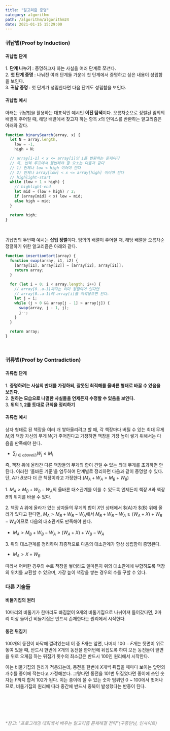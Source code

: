 ```yaml
---
title: "알고리즘 증명"
category: algorithm
path: /algorithm/algorithm24
date: 2021-01-15 15:29:00
---
```


### 귀납법(Proof by Induction)

#### 귀납법 단계

1\. **단계 나누기** : 증명하고자 하는 사실을 여러 단계로 쪼갠다.  
2\. **첫 단계 증명** : 나눠진 여러 단계들 가운데 첫 단계에서 증명하고 싶은 내용이 성립함을 보인다.  
3\. **귀납 증명** : 첫 단계가 성립한다면 다음 단계도 성립함을 보인다.

#### 귀납법 예시

아래는 귀납법을 활용하는 대표적인 예시인 **이진 탐색**이다. 오름차순으로 정렬된 임의의 배열이 주어질 때, 해당 배열에서 찾고자 하는 항목 $x$의 인덱스를 반환하는 알고리즘은 아래와 같다.

```jsx
function binarySearch(array, x) {
  let N = array.length,
    low = -1,
    high = N;

  // array[i-1] < x <= array[i]인 i를 반환하는 문제이다
  // 즉, 반복 루프에서 불변해야 할 요소는 다음과 같다
  // 1) 언제나 low < high 이어야 한다
  // 2) 언제나 array[low] < x <= array[high] 이어야 한다
  // highlight-start
  while (low + 1 < high) {
    // highlight-end
    let mid = (low + high) / 2;
    if (array[mid] < x) low = mid;
    else high = mid;
  }

  return high;
}
```

<br />

귀납법의 두번째 예시는 **삽입 정렬**이다. 임의의 배열이 주어질 때, 해당 배열을 오름차순 정렬하기 위한 알고리즘은 아래와 같다.

```jsx
function insertionSort(array) {
  function swap(array, i1, i2) {
    [array[i1], array[i2]] = [array[i2], array[i1]];
    return array;
  }

  for (let i = 0; i < array.length; i++) {
    // array[0..a-1]까지는 이미 정렬되어 있다면
    // array[0..a-1]에 array[i]를 끼워넣으면 된다.
    let j = i;
    while (j > 0 && array[j - 1] > array[j]) {
      swap(array, j - 1, j);
      j--;
    }
  }

  return array;
}
```

<br />

### 귀류법(Proof by Contradiction)

#### 귀류법 단계

1\. **증명하려는 사실의 반대를 가정하되, 잘못된 최적해를 올바른 형태로 바꿀 수 있음을 보인다.**  
2\. **원하는 모습으로 나열한 사실들을 언제든지 수정할 수 있음을 보인다.**  
3\. **위의 1, 2를 토대로 규칙을 정리하기**

#### 귀류법 예시

상자 형태로 된 책장을 여러 개 쌓아올리려고 할 때, 각 책장마다 버틸 수 있는 최대 무게 $M{_i}$와 책장 자신의 무게 $W{_i}$가 주어진다고 가정하면 책장을 가장 높이 쌓기 위해서는 다음을 만족해야 한다.

- $\displaystyle\sum_{j\in{above(i)}} W_{j}\le{M{_i}}$

즉, 책장 위에 올라간 다른 책장들의 무게의 합이 견딜 수 있는 최대 무게를 초과하면 안된다. 이러한 '올바른 기준'을 염두하여 단계별로 정리하면 다음과 같이 증명할 수 있다. 단, $A$가 $B$보다 더 큰 책장이라고 가정한다.($M{_A} + W{_A} > M{_B} + W{_B}$)

1\. $M{_A} > M{_B} + W{_B} - W{_A}$의 올바른 대소관계를 이룰 수 있도록 언제든지 책장 $A$와 책장 $B$의 위치를 바꿀 수 있다.

2\. 책장 $A$ 위에 올라가 있는 상자들의 무게의 합이 $X$인 상태에서 ${A}가 ${B} 위에 올라가 있다고 한다면, $M{_A} > M{_B} + W{_B} - W{_A}$에서 $M{_B} + W{_B} - W{_A} \ge {(W{_A} + X) + W{_B} - W{_A}}$이므로 다음의 대소관계도 만족해야 한다.

- $M{_A} > M{_B} + W{_B} - W{_A} \ge {(W{_A} + X) + W{_B} - W{_A}}$

3\. 위의 대소관계를 정리하여 최종적으로 다음의 대소관계가 항상 성립함이 증명된다.

- $M{_A} > X + W{_B}$

따라서 어떠한 경우의 수로 책장을 쌓더라도 얼마든지 위의 대소관계에 부합하도록 책장의 위치를 교환할 수 있으며, 가장 높이 책장을 쌓는 경우의 수를 구할 수 있다.

### 다른 기술들

#### 비둘기집의 원리

10마리의 비둘기가 한마리도 빠짐없이 9개의 비둘기집으로 나뉘어져 들어갔다면, 2마리 이상 들어간 비둘기집은 반드시 존재한다는 원리에서 시작한다.

#### 동전 뒤집기

100개의 동전이 바닥에 깔려있는데 이 중 $F$개는 앞면, 나머지 $100-F$개는 뒷면이 위로 놓여 있을 때, 반드시 한번에 $X$개의 동전을 한꺼번에 뒤집도록 하여 모든 동전들이 앞면을 위로 오게끔 하는 뒤집기 횟수의 최소값은 반드시 100인 원리에서 시작한다.

이는 비둘기집의 원리가 적용되는데, 동전을 한번에 $X$개씩 뒤집을 때마다 보이는 앞면의 개수를 종이에 적는다고 가정해본다. 그렇다면 동전을 101번 뒤집었다면 종이에 쓰인 숫자는 $F$까지 합쳐 102가 된다. 이는 종이에 쓸 수 있는 숫자 범위인 0 ~ 100에서 벗어나므로, 비둘기집의 원리에 따라 중간에 반드시 중복이 발생했다는 반증이 된다.

<br />
<br />
<br />
<br />

<text style="color:gray">_\*참고: "프로그래밍 대회에서 배우는 알고리즘 문제해결 전략"(구종만님, 인사이트)_</text>
